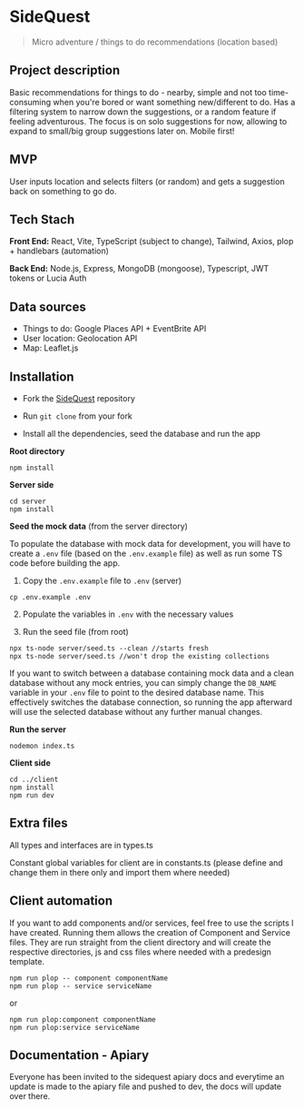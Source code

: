 
# SideQuest
> Micro adventure / things to do recommendations (location based)

## Project description
Basic recommendations for things to do - nearby, simple and not too time-consuming when you're bored or want something new/different to do. Has a filtering system to narrow down the suggestions, or a random feature if feeling adventurous. The focus is on solo suggestions for now, allowing to expand to small/big group suggestions later on. Mobile first!

## MVP
User inputs location and selects filters (or random) and gets a suggestion back on something to go do.

## Tech Stach
**Front End:** React, Vite, TypeScript (subject to change), Tailwind, Axios, plop + handlebars (automation)

**Back End:** Node.js, Express, MongoDB (mongoose), Typescript, JWT tokens or Lucia Auth

## Data sources
- Things to do: Google Places API + EventBrite API
- User location: Geolocation API
- Map: Leaflet.js


## Installation
- Fork the [SideQuest](https://github.com/luanadefourny/sidequest) repository

- Run `git clone` from your fork

- Install all the dependencies, seed the database and run the app

**Root directory**

```
npm install
```
**Server side**
```
cd server
npm install
```
**Seed the mock data** (from the server directory)


To populate the database with mock data for development, you will have to create a `.env` file (based on the `.env.example` file) as well as run some TS code before building the app.

1. Copy the `.env.example` file to `.env` (server)
```
cp .env.example .env
```
2. Populate the variables in `.env` with the necessary values

3. Run the seed file (from root)
```
npx ts-node server/seed.ts --clean //starts fresh
npx ts-node server/seed.ts //won't drop the existing collections
```

If you want to switch between a database containing mock data and a clean database without any mock entries, you can simply change the `DB_NAME` variable in your `.env` file to point to the desired database name. This effectively switches the database connection, so running the app afterward will use the selected database without any further manual changes.
</file>

**Run the server**
```
nodemon index.ts
```
**Client side**
```
cd ../client
npm install
npm run dev
```

## Extra files
All types and interfaces are in types.ts

Constant global variables for client are in constants.ts (please define and change them in there only and import them where needed)

## Client automation
If you want to add components and/or services, feel free to use the scripts I have created. Running them allows the creation of Component and Service files. They are run straight from the client directory and will create the respective directories, js and css files where needed with a predesign template.
```
npm run plop -- component componentName
npm run plop -- service serviceName
```

or

```
npm run plop:component componentName
npm run plop:service serviceName
```

## Documentation - Apiary
Everyone has been invited to the sidequest apiary docs and everytime an update is made to the apiary file and pushed to dev, the docs will update over there.
